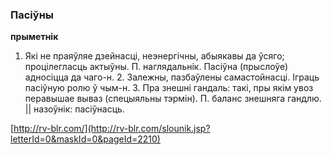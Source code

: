 ### Пасіўны
**прыметнік**

1. Які не праяўляе дзейнасці, неэнергічны, абыякавы да ўсяго; процілегласць актыўны. П. наглядальнік. Пасіўна (прыслоўе) адносіцца да чаго-н. 2. Залежны, пазбаўлены самастойнасці. Іграць пасіўную ролю ў чым-н. 3. Пра знешні гандаль: такі, пры якім увоз перавышае вываз (спецыяльны тэрмін). П. баланс знешняга гандлю. || назоўнік: пасіўнасць.

<a rel="author">[http://rv-blr.com/](http://rv-blr.com/slounik.jsp?letterId=0&maskId=0&pageId=2210)</a>
